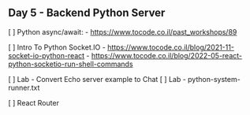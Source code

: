 ## Day 5 - Backend Python Server
[ ] Python async/await:
    - https://www.tocode.co.il/past_workshops/89

[ ] Intro To Python Socket.IO
    - https://www.tocode.co.il/blog/2021-11-socket-io-python-react
    - https://www.tocode.co.il/blog/2022-05-react-python-socketio-run-shell-commands

[ ] Lab - Convert Echo server example to Chat
[ ] Lab - python-system-runner.txt

[ ] React Router








